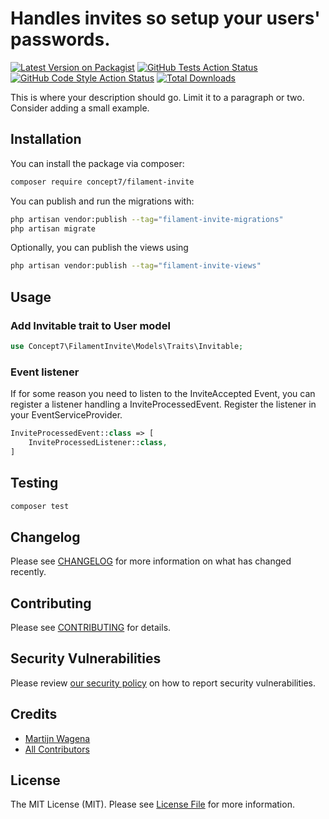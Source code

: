 # Handles invites so setup your users' passwords.

[![Latest Version on Packagist](https://img.shields.io/packagist/v/concept7/filament-invite.svg?style=flat-square)](https://packagist.org/packages/concept7/filament-invite)
[![GitHub Tests Action Status](https://img.shields.io/github/workflow/status/concept7/filament-invite/run-tests?label=tests)](https://github.com/concept7/filament-invite/actions?query=workflow%3Arun-tests+branch%3Amain)
[![GitHub Code Style Action Status](https://img.shields.io/github/workflow/status/concept7/filament-invite/Check%20&%20fix%20styling?label=code%20style)](https://github.com/concept7/filament-invite/actions?query=workflow%3A"Check+%26+fix+styling"+branch%3Amain)
[![Total Downloads](https://img.shields.io/packagist/dt/concept7/filament-invite.svg?style=flat-square)](https://packagist.org/packages/concept7/filament-invite)



This is where your description should go. Limit it to a paragraph or two. Consider adding a small example.

## Installation

You can install the package via composer:

```bash
composer require concept7/filament-invite
```

You can publish and run the migrations with:

```bash
php artisan vendor:publish --tag="filament-invite-migrations"
php artisan migrate
```

Optionally, you can publish the views using

```bash
php artisan vendor:publish --tag="filament-invite-views"
```

## Usage

### Add Invitable trait to User model
```php
use Concept7\FilamentInvite\Models\Traits\Invitable;
```

### Event listener
If for some reason you need to listen to the InviteAccepted Event, you can register a listener handling a InviteProcessedEvent.
Register the listener in your EventServiceProvider.
```php
InviteProcessedEvent::class => [
    InviteProcessedListener::class,
]
```

## Testing

```bash
composer test
```

## Changelog

Please see [CHANGELOG](CHANGELOG.md) for more information on what has changed recently.

## Contributing

Please see [CONTRIBUTING](.github/CONTRIBUTING.md) for details.

## Security Vulnerabilities

Please review [our security policy](../../security/policy) on how to report security vulnerabilities.

## Credits

- [Martijn Wagena](https://github.com/concept7)
- [All Contributors](../../contributors)

## License

The MIT License (MIT). Please see [License File](LICENSE.md) for more information.
